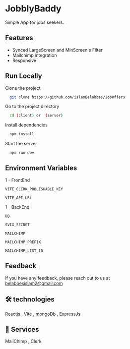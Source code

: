 # JobblyBaddy

Simple App for jobs seekers.

## Features

- Synced LargeScreen and MinScreen's Filter
- Mailchimp integration
- Responsive

## Run Locally

Clone the project

```bash
  git clone https://github.com/islamBelabbes/JobOffers
```

Go to the project directory

```bash
  cd (client) or  (server)
```

Install dependencies

```bash
  npm install
```

Start the server

```bash
  npm run dev
```

## Environment Variables

1 - FrontEnd

`VITE_CLERK_PUBLISHABLE_KEY`

`VITE_API_URL`

1 - BackEnd

`DB`

`SVIX_SECRET`

`MAILCHIMP`

`MAILCHIMP_PREFIX`

`MAILCHIMP_LIST_ID`

## Feedback

If you have any feedback, please reach out to us at belabbesislam2@gmail.com

## 🛠 technologies

Reactjs , Vite , mongoDb , ExpressJs

## 🔰 Services

MailChimp , Clerk
